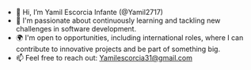 - 👋 Hi, I’m Yamil Escorcia Infante (@Yamil2717)
- 🚀 I'm passionate about continuously learning and tackling new challenges in software development.
- 🌍 I'm open to opportunities, including international roles, where I can contribute to innovative projects and be part of something big.
- 📫 Feel free to reach out: Yamilescorcia31@gmail.com

<!---
Yamil2717/Yamil2717 is a ✨ special ✨ repository because its `README.md` (this file) appears on your GitHub profile.
You can click the Preview link to take a look at your changes.
--->
